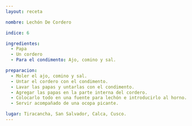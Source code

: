 ```yaml
---
layout: receta

nombre: Lechón De Cordero

indice: 6

ingredientes:
  - Papa
  - Un cordero
  - Para el condimento: Ajo, comino y sal.

preparacion:
  - Moler el ajo, comino y sal.
  - Untar el cordero con el condimento.
  - Lavar las papas y untarlas con el condimento.
  - Agregar las papas en la parte interna del cordero.
  - Colocarlo todo en una fuente para lechón e introducirlo al horno.
  - Servir acompañado de una ocopa picante.

lugar: Tiracancha, San Salvador, Calca, Cusco. 
---
```


